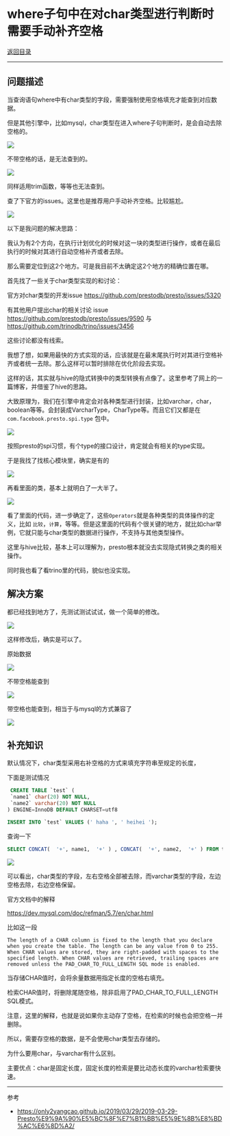 # where子句中在对char类型进行判断时需要手动补齐空格

[返回目录](../README.md)

---


## 问题描述

当查询语句where中有char类型的字段，需要强制使用空格填充才能查到对应数据。

但是其他引擎中，比如mysql，char类型在进入where子句判断时，是会自动去除空格的。

![](vx_images/4492481668548.png)

不带空格的话，是无法查到的。

![](vx_images/2196298922820.png)

同样适用trim函数，等等也无法查到。

查了下官方的issues。这里也是推荐用户手动补齐空格。比较尴尬。

![](vx_images/2045562163097.png)

以下是我问题的解决思路：

我认为有2个方向，在执行计划优化的时候对这一块的类型进行操作，或者在最后执行的时候对其进行自动空格补齐或者去除。

那么需要定位到这2个地方。可是我目前不太确定这2个地方的精确位置在哪。

首先找了一些关于char类型实现的和讨论：

官方对char类型的开发issue https://github.com/prestodb/presto/issues/5320

有其他用户提出char的相关讨论 issue https://github.com/prestodb/presto/issues/9590 与 https://github.com/trinodb/trino/issues/3456

这些讨论都没有线索。

我想了想，如果用最快的方式实现的话，应该就是在最末尾执行时对其进行空格补齐或者统一去除。那么这样可以暂时排除在优化阶段去实现。

这样的话，其实就与hive的隐式转换中的类型转换有点像了。这里参考了网上的一篇博客，并借鉴了hive的思路。

大致原理为，我们在引擎中肯定会对各种类型进行封装，比如varchar，char，boolean等等。会封装成VarcharType，CharType等。而且它们又都是在`com.facebook.presto.spi.type` 包中。

![](vx_images/3349053077910.png)

按照presto的spi习惯，有个type的接口设计，肯定就会有相关的type实现。

于是我找了找核心模块里，确实是有的

![](vx_images/3335472797305.png)

再看里面的类，基本上就明白了一大半了。

![](vx_images/1800144444812.png)

看了里面的代码，进一步确定了，这些`Operators`就是各种类型的具体操作的定义，比如 `比较`，`计算`，等等。但是这里面的代码有个很关键的地方，就比如char举例，它就只能与char类型的数据进行操作，不支持与其他类型操作。

这里与hive比较，基本上可以理解为，presto根本就没去实现隐式转换之类的相关操作。

同时我也看了看trino里的代码，貌似也没实现。

## 解决方案

都已经找到地方了，先测试测试试试，做一个简单的修改。

![](vx_images/214481170862.png)

这样修改后，确实是可以了。

原始数据

![](vx_images/3705692654505.png)

不带空格能查到

![](vx_images/4965414017353.png)

带空格也能查到，相当于与mysql的方式兼容了

![](vx_images/838803859055.png)

## 补充知识

默认情况下，char类型采用右补空格的方式来填充字符串至规定的长度，

下面是测试情况

```sql
 CREATE TABLE `test` (
 `name1` char(20) NOT NULL,
 `name2` varchar(20) NOT NULL
) ENGINE=InnoDB DEFAULT CHARSET=utf8 
```

```sql
INSERT INTO `test` VALUES (' haha ', ' heihei ');
```

查询一下

```sql
SELECT CONCAT(  '+', name1,  '+' ) , CONCAT(  '+', name2,  '+' ) FROM test
```

![](vx_images/2005299574600.png)

可以看出，char类型的字段，左右空格全部被去除，而varchar类型的字段，左边空格去除，右边空格保留。

官方文档中的解释

https://dev.mysql.com/doc/refman/5.7/en/char.html

比如这一段

```
The length of a CHAR column is fixed to the length that you declare when you create the table. The length can be any value from 0 to 255. When CHAR values are stored, they are right-padded with spaces to the specified length. When CHAR values are retrieved, trailing spaces are removed unless the PAD_CHAR_TO_FULL_LENGTH SQL mode is enabled.
```

当存储CHAR值时，会将余量数据用指定长度的空格右填充。

检索CHAR值时，将删除尾随空格，除非启用了PAD_CHAR_TO_FULL_LENGTH SQL模式。

注意，这里的解释，也就是说如果你主动存了空格，在检索的时候也会把空格一并删除。

所以，需要存空格的数据，是不会使用char类型去存储的。

为什么要用char，与varchar有什么区别。

主要优点：char是固定长度，固定长度的检索是要比动态长度的varchar检索要快速。

---

参考

- https://only2yangcao.github.io/2019/03/29/2019-03-29-Presto%E9%9A%90%E5%BC%8F%E7%B1%BB%E5%9E%8B%E8%BD%AC%E6%8D%A2/